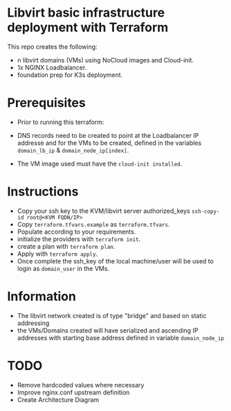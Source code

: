 # Libvirt basic infrastructure deployment with Terraform


This repo creates the following:

* n libvirt domains (VMs) using NoCloud images and Cloud-init.
* 1x NGINX Loadbalancer.
* foundation prep for K3s deployment. 


# Prerequisites

* Prior to running this terraform:
 -  DNS records need to be created to point at the Loadbalancer IP addresse and for the VMs to be created, defined in the variables `domain_lb_ip` & `domain_node_ip[index]`.

 -  The VM image used must have the `cloud-init installed`.

# Instructions

* Copy your ssh key to the KVM/libvirt server authorized_keys `ssh-copy-id root@<KVM FQDN/IP>`
* Copy `terraform.tfvars.example` as `terraform.tfvars`.
* Populate according to your requirements.
* initialize the providers with `terraform init`.
* create a plan with `terraform plan`.
* Apply with `terraform apply`.
* Once complete the ssh_key of the local machine/user will be used to login as `domain_user` in the VMs.

# Information

* The libvirt network created is of type "bridge" and based on static addressing
* the VMs/Domains created will have serialized and ascending IP addresses with starting base address defined in variable `domain_node_ip`


# TODO
* Remove hardcoded values where necessary
* Improve nginx.conf upstream definition
* Create Architecture Diagram